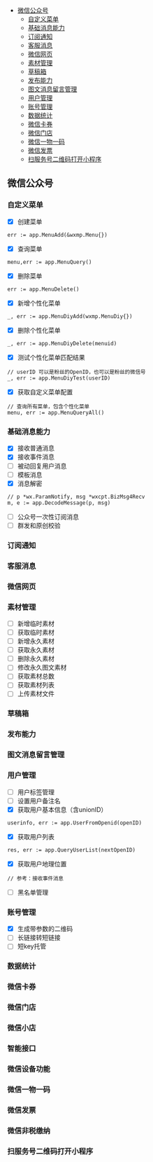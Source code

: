 - [微信公众号](#%E5%BE%AE%E4%BF%A1%E5%85%AC%E4%BC%97%E5%8F%B7)
  - [自定义菜单](#%E8%87%AA%E5%AE%9A%E4%B9%89%E8%8F%9C%E5%8D%95)
  - [基础消息能力](#%E5%9F%BA%E7%A1%80%E6%B6%88%E6%81%AF%E8%83%BD%E5%8A%9B)
  - [订阅通知](#%E8%AE%A2%E9%98%85%E9%80%9A%E7%9F%A5)
  - [客服消息](#%E5%AE%A2%E6%9C%8D%E6%B6%88%E6%81%AF)
  - [微信网页](#%E5%BE%AE%E4%BF%A1%E7%BD%91%E9%A1%B5)
  - [素材管理](#%E7%B4%A0%E6%9D%90%E7%AE%A1%E7%90%86)
  - [草稿箱](#%E8%8D%89%E7%A8%BF%E7%AE%B1)
  - [发布能力](#%E5%8F%91%E5%B8%83%E8%83%BD%E5%8A%9B)
  - [图文消息留言管理](#%E5%9B%BE%E6%96%87%E6%B6%88%E6%81%AF%E7%95%99%E8%A8%80%E7%AE%A1%E7%90%86)
  - [用户管理](#%E7%94%A8%E6%88%B7%E7%AE%A1%E7%90%86)
  - [账号管理](#%E8%B4%A6%E5%8F%B7%E7%AE%A1%E7%90%86)
  - [数据统计](#%E6%95%B0%E6%8D%AE%E7%BB%9F%E8%AE%A1)
  - [微信卡券](#%E5%BE%AE%E4%BF%A1%E5%8D%A1%E5%88%B8)
  - [微信门店](#%E5%BE%AE%E4%BF%A1%E9%97%A8%E5%BA%97)
  - [微信一物一码](#%E5%BE%AE%E4%BF%A1%E4%B8%80%E7%89%A9%E4%B8%80%E7%A0%81)
  - [微信发票](#%E5%BE%AE%E4%BF%A1%E5%8F%91%E7%A5%A8)
  - [扫服务号二维码打开小程序](#%E6%89%AB%E6%9C%8D%E5%8A%A1%E5%8F%B7%E4%BA%8C%E7%BB%B4%E7%A0%81%E6%89%93%E5%BC%80%E5%B0%8F%E7%A8%8B%E5%BA%8F)


## 微信公众号
### 自定义菜单
- [x] 创建菜单
```
err := app.MenuAdd(&wxmp.Menu{})
```
- [x] 查询菜单
```
menu,err := app.MenuQuery()
```
- [x] 删除菜单
```
err := app.MenuDelete()
```
- [x] 新增个性化菜单
```
_, err := app.MenuDiyAdd(wxmp.MenuDiy{})
```
- [x] 删除个性化菜单
```
_, err := app.MenuDiyDelete(menuid)
```
- [x] 测试个性化菜单匹配结果
```
// userID 可以是粉丝的OpenID，也可以是粉丝的微信号
_, err := app.MenuDiyTest(userID)
```
- [x] 获取自定义菜单配置
```
// 查询所有菜单，包含个性化菜单
menu, err := app.MenuQueryAll()
```
### 基础消息能力
- [x] 接收普通消息
- [x] 接收事件消息
- [ ] 被动回复用户消息
- [ ] 模板消息
- [x] 消息解密
```
// p *wx.ParamNotify, msg *wxcpt.BizMsg4Recv
m, e := app.DecodeMessage(p, msg)
```
- [ ] 公众号一次性订阅消息
- [ ] 群发和原创校验
### 订阅通知
### 客服消息
### 微信网页
### 素材管理
- [ ] 新增临时素材
- [ ] 获取临时素材
- [ ] 新增永久素材
- [ ] 获取永久素材
- [ ] 删除永久素材
- [ ] 修改永久图文素材
- [ ] 获取素材总数
- [ ] 获取素材列表
- [ ] 上传素材文件
### 草稿箱
### 发布能力
### 图文消息留言管理
### 用户管理
- [ ] 用户标签管理
- [ ] 设置用户备注名
- [x] 获取用户基本信息（含unionID）
``` 
userinfo, err := app.UserFromOpenid(openID)
```
- [x] 获取用户列表
``` 
res, err := app.QueryUserList(nextOpenID)
```
- [x] 获取用户地理位置
```
// 参考：接收事件消息
```
- [ ] 黑名单管理
### 账号管理
- [x] 生成带参数的二维码
- [ ] 长链接转短链接
- [ ] 短key托管
### 数据统计
### 微信卡券
### 微信门店
### 微信小店
### 智能接口
### 微信设备功能
### 微信一物一码
### 微信发票
### 微信非税缴纳
### 扫服务号二维码打开小程序
